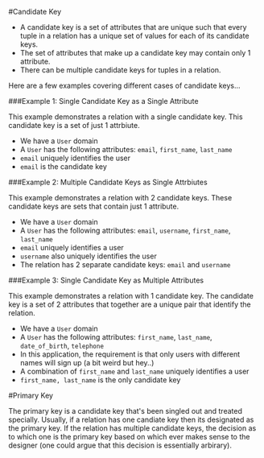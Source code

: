 #Candidate Key

- A candidate key is a set of attributes that are unique such that every tuple in a relation has a unique set of values for each of its candidate keys. 
- The set of attributes that make up a candidate key may contain only 1 attribute.
- There can be multiple candidate keys for tuples in a relation.

Here are a few examples covering different cases of candidate keys…

###Example 1: Single Candidate Key as a Single Attribute

This example demonstrates a relation with a single candidate key. This candidate key is a set of just 1 attrbiute.

- We have a `User` domain
- A `User` has the following attributes: `email`, `first_name`, `last_name`
- `email` uniquely identifies the user
- `email` is the candidate key

###Example 2: Multiple Candidate Keys as Single Attrbiutes

This example demonstrates a relation with 2 candidate keys. These candidate keys are sets that contain just 1 attribute.

- We have a `User` domain
- A `User` has the following attributes: `email`, `username`, `first_name`, `last_name`
- `email` uniquely identifies a user
- `username` also uniquely identifies the user
- The relation has 2 separate candidate keys: `email` and `username`


###Example 3: Single Candidate Key as Multiple Attributes

This example demonstrates a relation with 1 candidate key. The candidate key is a set of 2 attributes that together are a unique pair that identify the relation.

- We have a `User` domain
- A `User` has the following attributes: `first_name`, `last_name`, `date_of_birth`, `telephone`
- In this application, the requirement is that only users with different names will sign up (a bit weird but hey..)
- A combination of `first_name` and `last_name` uniquely identifies a user
- `first_name, last_name` is the only candidate key



#Primary Key

The primary key is a candidate key that's been singled out and treated specially. Usually, if a relation has one candiate key then its designated as the primary key. If the relation has multiple candidate keys, the decision as to which one is the primary key based on which ever makes sense to the designer (one could argue that this decision is essentially arbirary).
